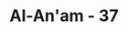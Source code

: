 ---
title: "Al-An'am - 37"
no: 37
arabic_no: ٣٧
ayah: وَقَالُوْا لَوْلَا نُزِّلَ عَلَيْهِ اٰيَةٌ مِّنْ رَّبِّهٖۗ قُلْ اِنَّ اللّٰهَ قَادِرٌ عَلٰٓى اَنْ يُّنَزِّلَ اٰيَةً وَّلٰكِنَّ اَكْثَرَهُمْ لَا يَعْلَمُوْنَ
translation: "Dan mereka (orang-orang musyrik) berkata, “Mengapa tidak diturunkan kepadanya (Muhammad) suatu mukjizat dari Tuhannya?” Katakanlah, “Sesungguhnya Allah berkuasa menurunkan suatu mukjizat, tetapi kebanyakan mereka tidak mengetahui.”"
tafsir: "Ayat ini menegaskan lagi tentang sikap orang-orang musyrik yang sangat ingkar kepada seruan Nabi Muhammad dan kepada ayat-ayat Allah. Mereka meminta agar diturunkan kepada mereka bukti-bukti dan keterangan-keterangan tentang kebenaran kenabian Muhammad, sebagaimana yang pernah diturunkan kepada Rasul-rasul dahulu. Mereka tidak merasa cukup dengan bukti-bukti dan keterangan-keterangan yang terdapat di dalam Al-Qur'an, padahal bukti dan keterangan yang terdapat di dalam Al-Qur'an itu adalah yang paling tinggi nilainya bagi orang-orang yang mau menggunakan akal, pikiran dan mata hatinya. Mereka tetap menuntut agar diturunkan bukti dan keterangan seperti telah diturunkan kepada umat-umat yang dahulu, tetapi mereka tidak mau memikirkan dan mengambil pelajaran dari sunnah Allah yang berlaku bagi orang-orang yang menerima bukti dan keterangan seperti itu serta akibat yang dialami oleh orang-orang dahulu, yaitu mereka dihancur leburkan di dunia dan di akhirat mendapat azab yang pedih, karena mereka tetap dalam keingkaran dan tidak memperhatikan bukti-bukti dan keterangan-keterangan itu.\n\nOrang-orang musyrik Mekah itu tidak mau tahu bagaimana kasih sayang Allah kepada mereka, yaitu mengapa Allah tidak menurunkan bukti dan keterangan seperti yang diturunkan kepada umat yang dahulu, agar mereka tidak dihancurkan di dunia ini, dengan demikian mereka mendapat kesempatan untuk bertobat dan berbuat baik, tetapi mereka tidak mau mensyukuri nikmat Allah yang telah diturunkan kepada mereka, tetapi tetap ingkar dan membangkang.\n\nSebenarnya Allah Kuasa menurunkan apa yang mereka minta, tetapi Allah berbuat menurut kehendak-Nya, Dia hanya menurunkan bukti dan keterangan, Dia tidak menurunkan bukti dan keterangan berdasarkan permintaan dan hawa nafsu orang-orang musyrik, apalagi bila permintaan itu adalah semata-mata untuk melemahkan dan menyulitkan Nabi."
---